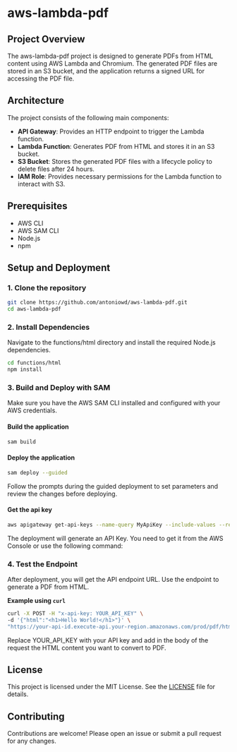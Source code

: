 # aws-lambda-pdf
## Project Overview
The aws-lambda-pdf project is designed to generate PDFs from HTML content using AWS Lambda and Chromium. The generated PDF files are stored in an S3 bucket, and the application returns a signed URL for accessing the PDF file.

## Architecture
The project consists of the following main components:

- **API Gateway**: Provides an HTTP endpoint to trigger the Lambda function.
- **Lambda Function**: Generates PDF from HTML and stores it in an S3 bucket.
- **S3 Bucket**: Stores the generated PDF files with a lifecycle policy to delete files after 24 hours.
- **IAM Role**: Provides necessary permissions for the Lambda function to interact with S3.

## Prerequisites
- AWS CLI
- AWS SAM CLI
- Node.js
- npm

## Setup and Deployment
### 1. Clone the repository
```sh
git clone https://github.com/antoniowd/aws-lambda-pdf.git
cd aws-lambda-pdf
```
### 2. Install Dependencies
Navigate to the functions/html directory and install the required Node.js dependencies.
```sh
cd functions/html
npm install
```
### 3. Build and Deploy with SAM
Make sure you have the AWS SAM CLI installed and configured with your AWS credentials.

#### Build the application
```sh
sam build
```
#### Deploy the application
```sh
sam deploy --guided
```
Follow the prompts during the guided deployment to set parameters and review the changes before deploying.
#### Get the api key
```sh
aws apigateway get-api-keys --name-query MyApiKey --include-values --region YOUR_REGION
```
The deployment will generate an API Key. You need to get it from the AWS Console or use the following command:

### 4. Test the Endpoint
After deployment, you will get the API endpoint URL. Use the endpoint to generate a PDF from HTML.

**Example using `curl`**
```sh
curl -X POST -H "x-api-key: YOUR_API_KEY" \
-d '{"html":"<h1>Hello World!</h1>"}' \
"https://your-api-id.execute-api.your-region.amazonaws.com/prod/pdf/html"
```
Replace YOUR_API_KEY with your API key and add in the body of the request the HTML content you want to convert to PDF.

## License
This project is licensed under the MIT License. See the [LICENSE](LICENSE.txt) file for details.

## Contributing
Contributions are welcome! Please open an issue or submit a pull request for any changes.
